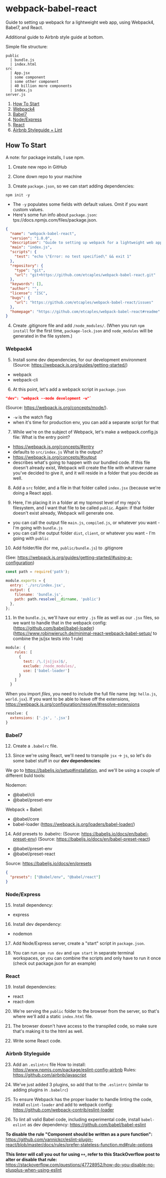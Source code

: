 # webpack-babel-react
Guide to setting up webpack for a lightweight web app, using Webpack4, Babel7, and React.

Additional guide to Airbnb style guide at bottom.

Simple file structure:
```
public
  | bundle.js
  | index.html
src
  | App.jsx
  | some component
  | some other component
  | 40 billion more components
  | index.js
server.js
```


1. [How To Start](#start)
2. [Webpack4](#webpack)
3. [Babel7](#head1234)
4. [Node/Express](#node)
5. [React](#react)
6. [Airbnb Styleguide + Lint](#airbnb)


## <a name="start">How To Start</a>
A note: for package installs, I use npm.

1. Create new repo in GitHub

2. Clone down repo to your machine

3. Create `package.json`, so we can start adding dependencies:
```
npm init -y
```
  * The `-y` populates some fields with default values. Omit if you want custom values.
  * Here's some fun info about `package.json`: tps://docs.npmjs.com/files/package.json.

```json
{
  "name": "webpack-babel-react",
  "version": "1.0.0",
  "description": "Guide to setting up webpack for a lightweight web app, using Webpack4, Babel7, and React.",
  "main": "index.js",
  "scripts": {
    "test": "echo \"Error: no test specified\" && exit 1"
  },
  "repository": {
    "type": "git",
    "url": "git+https://github.com/etcaples/webpack-babel-react.git"
  },
  "keywords": [],
  "author": "",
  "license": "ISC",
  "bugs": {
    "url": "https://github.com/etcaples/webpack-babel-react/issues"
  },
  "homepage": "https://github.com/etcaples/webpack-babel-react#readme"
}
```

4. Create .gitignore file and add `/node_modules/`. (When you run `npm install` for the first time, `package-lock.json` and `node_modules` will be generated in the file system.)


### <a name="webpack">Webpack4</a>
5. Install some dev dependencies, for our development environment
(Source: https://webpack.js.org/guides/getting-started/)
  * webpack
  * webpack-cli

6. At this point, let's add a webpack script in `package.json`
```json
"dev": "webpack --mode development -w"`
```
(Source: https://webpack.js.org/concepts/mode/).
  * `-w` is the watch flag
  * when it's time for production env, you can add a separate script for that

7. While we're on the subject of Webpack, let's make a webpack.config.js file:
What is the entry point?
  * https://webpack.js.org/concepts/#entry
  * defaults to `src/index.js`
What is the output?
  * https://webpack.js.org/concepts/#output
  * describes what's going to happen with our bundled code. If this file doesn't already exist, Webpack will create the file with whatever name you've decided to give it, and it will reside in a folder that you decide as well.

8. Add a `src` folder, and a file in that folder called `index.jsx` (because we're doing a React app).

9. Here, I'm placing it in a folder at my topmost level of my repo's filesystem, and I want that file to be called `public`. Again: if that folder doesn't exist already, Webpack will generate one.
  * you can call the output file `main.js`, `compiled.js`, or whatever you want - I'm going with `bundle.js`
  * you can call the output folder `dist`, `client`, or whatever you want - I'm going with `public`

10. Add folder/file (for me, `public/bundle.js`) to .gitignore

(See: https://webpack.js.org/guides/getting-started/#using-a-configuration)
```js
const path = require('path');

module.exports = {
  entry: './src/index.jsx',
  output: {
    filename: 'bundle.js',
    path: path.resolve(__dirname, 'public')
  },
};
```

11. In the `bundle.js`, we'll have our entry `.js` file as well as our `.jsx` files, so we want to handle that in the webpack config:
(https://github.com/babel/babel-loader)
(https://www.robinwieruch.de/minimal-react-webpack-babel-setup/ to combine the js/jsx tests into 1 rule)

```js
module: {
    rules: [
      {
        test: /\.(js|jsx)$/,
        exclude: /node_modules/,
        use: ['babel-loader']
      }
    ]
  }
```

When you import *files*, you need to include the full file name (eg: `hello.js`, `world.jsx`). If you want to be able to leave off the extensions,
https://webpack.js.org/configuration/resolve/#resolve-extensions
```js
resolve: {
  extensions: ['.js', '.jsx']
}
```

### <a name="babel">Babel7</a>
12. Create a `.babelrc` file. 

13. Since we're using React, we'll need to transpile `jsx` -> `js`, so let's do some babel stuff in our **dev dependencies**:

We go to https://babeljs.io/setup#installation, and we'll be using a couple of different buld tools:

Nodemon:
  * @babel/cli
  * @babel/preset-env

Webpack + Babel:
  * @babel/core
  * babel-loader (https://webpack.js.org/loaders/babel-loader/)

14. Add presets to .babelrc:
(Source: https://babeljs.io/docs/en/babel-preset-env)
(Source: https://babeljs.io/docs/en/babel-preset-react)
  * @babel/preset-env
  * @babel/preset-react

Source: https://babeljs.io/docs/en/presets
```json
{
  "presets": ["@babel/env", "@babel/react"]
}
```

### <a name="node">Node/Express</a>
15. Install dependency:
  * express

16. Install dev dependency:
  * nodemon

17. Add Node/Express server, create a "start" script in `package.json`.

18. You can run `npm run dev` and `npm start` in separate terminal workspaces, or you can combine the scripts and only have to run it once (check out package.json for an example)


### <a name="react">React</a>
19. Install dependencies:
  * react
  * react-dom

20. We're serving the `public` folder to the browser from the server, so that's where we'll add a static `index.html` file.

21. The browser doesn't have access to the transpiled code, so make sure that's making it to the html as well.

22. Write some React code.


### <a name="airbnb">Airbnb Styleguide</a>
23. Add an `.eslintrc` file
How to install: https://www.npmjs.com/package/eslint-config-airbnb
Rules: https://github.com/airbnb/javascript

24. We've just added 3 plugins, so add that to the `.eslintrc` (similar to adding plugins in `.babelrc`)

25. To ensure Webpack has the proper loader to handle linting the code, install `eslint-loader` and add to webpack config:
https://github.com/webpack-contrib/eslint-loader


26. To lint all valid Babel code, including experimental code, install `babel-eslint` as dev dependency: https://github.com/babel/babel-eslint


**To disable the rule "Component should be written as a pure function":**
https://github.com/yannickcr/eslint-plugin-react/blob/master/docs/rules/prefer-stateless-function.md#rule-options

**This linter will call you out for using `++`, refer to this StackOverflow post to alter or disable that rule:**
https://stackoverflow.com/questions/47728952/how-do-you-disable-no-plusplus-when-using-eslint
